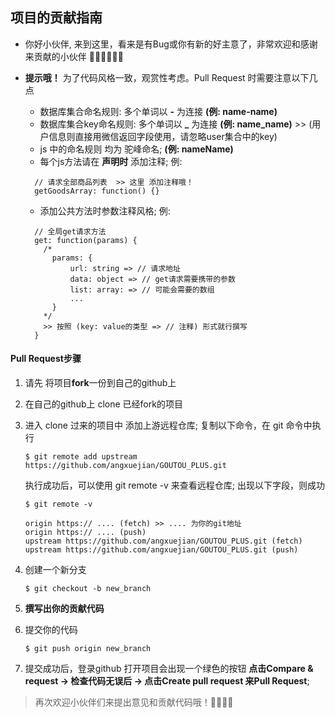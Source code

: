 ## 项目的贡献指南

+ 你好小伙伴, 来到这里，看来是有Bug或你有新的好主意了，非常欢迎和感谢来贡献的小伙伴 👏🏻👏🏻👏🏻

+ **提示哦！** 为了代码风格一致，观赏性考虑。Pull Request 时需要注意以下几点 
    - 数据库集合命名规则: 多个单词以 **-** 为连接 **(例: name-name)** 
    - 数据库集合key命名规则: 多个单词以 **_** 为连接 **(例: name_name)** >> (用户信息则直接用微信返回字段使用，请忽略user集合中的key)
    - js 中的命名规则 均为 驼峰命名; **(例: nameName)**
    - 每个js方法请在 **声明时** 添加注释; 例:
    ```
      // 请求全部商品列表  >> 这里 添加注释哦！
      getGoodsArray: function() {}
    ```
    - 添加公共方法时参数注释风格; 例:
    ```
      // 全局get请求方法
      get: function(params) {
        /*
          params: {
              url: string => // 请求地址
              data: object => // get请求需要携带的参数
              list: array: => // 可能会需要的数组
              ... 
          }
        */
        >> 按照 (key: value的类型 => // 注释) 形式就行撰写
      }
    ```

#### Pull Request步骤

1. 请先 将项目**fork**一份到自己的github上
2. 在自己的github上 clone 已经fork的项目
3. 进入 clone 过来的项目中 添加上游远程仓库; 复制以下命令，在 git 命令中执行
    ```
    $ git remote add upstream https://github.com/angxuejian/GOUTOU_PLUS.git
    ```
    执行成功后，可以使用 git remote -v 来查看远程仓库; 出现以下字段，则成功
    ```
    $ git remote -v

    origin https:// .... (fetch) >> .... 为你的git地址
    origin https:// .... (push)
    upstream https://github.com/angxuejian/GOUTOU_PLUS.git (fetch)
    upstream https://github.com/angxuejian/GOUTOU_PLUS.git (push)
    ```
4.  创建一个新分支
    ```
    $ git checkout -b new_branch
    ```
5. **撰写出你的贡献代码**

6. 提交你的代码
   ```
   $ git push origin new_branch
   ```
7. 提交成功后，登录github 打开项目会出现一个绿色的按钮 **点击Compare & request -> 检查代码无误后 -> 点击Create pull request 来Pull Request**;


> 再次欢迎小伙伴们来提出意见和贡献代码哦！👊🏻👊🏻